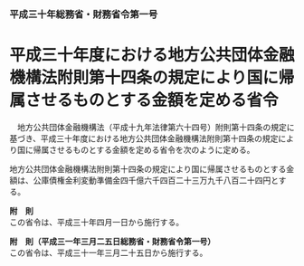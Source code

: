 ### 平成三十年総務省・財務省令第一号  
# 平成三十年度における地方公共団体金融機構法附則第十四条の規定により国に帰属させるものとする金額を定める省令  
　地方公共団体金融機構法（平成十九年法律第六十四号）附則第十四条の規定に基づき、平成三十年度における地方公共団体金融機構法附則第十四条の規定により国に帰属させるものとする金額を定める省令を次のように定める。  
  
地方公共団体金融機構法附則第十四条の規定により国に帰属させるものとする金額は、公庫債権金利変動準備金四千億六千四百二十三万九千八百二十四円とする。  
  
**附　則**  
この省令は、平成三十年四月一日から施行する。  
  
**附　則（平成三一年三月二五日総務省・財務省令第一号）**  
この省令は、平成三十一年三月二十五日から施行する。  
  
